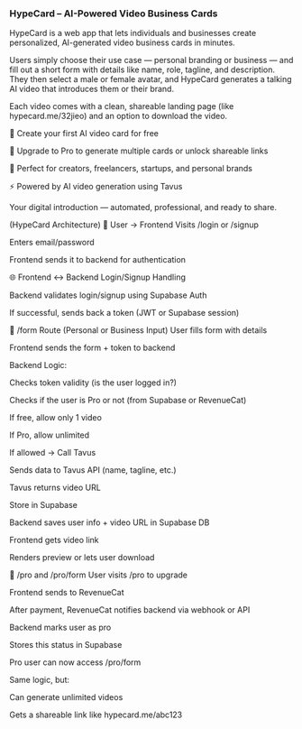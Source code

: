 ### HypeCard – AI-Powered Video Business Cards

HypeCard is a web app that lets individuals and businesses create personalized, AI-generated video business cards in minutes.

Users simply choose their use case — personal branding or business — and fill out a short form with details like name, role, tagline, and description. They then select a male or female avatar, and HypeCard generates a talking AI video that introduces them or their brand.

Each video comes with a clean, shareable landing page (like hypecard.me/32jieo) and an option to download the video.

🎥 Create your first AI video card for free

🔁 Upgrade to Pro to generate multiple cards or unlock shareable links

🧍 Perfect for creators, freelancers, startups, and personal brands

⚡ Powered by AI video generation using Tavus

Your digital introduction — automated, professional, and ready to share.

(HypeCard Architecture)
🧍 User → Frontend
Visits /login or /signup

Enters email/password

Frontend sends it to backend for authentication

🌐 Frontend ↔ Backend
Login/Signup Handling

Backend validates login/signup using Supabase Auth

If successful, sends back a token (JWT or Supabase session)

📝 /form Route (Personal or Business Input)
User fills form with details

Frontend sends the form + token to backend

Backend Logic:

Checks token validity (is the user logged in?)

Checks if the user is Pro or not (from Supabase or RevenueCat)

If free, allow only 1 video

If Pro, allow unlimited

If allowed → Call Tavus

Sends data to Tavus API (name, tagline, etc.)

Tavus returns video URL

Store in Supabase

Backend saves user info + video URL in Supabase DB

Frontend gets video link

Renders preview or lets user download

💸 /pro and /pro/form
User visits /pro to upgrade

Frontend sends to RevenueCat

After payment, RevenueCat notifies backend via webhook or API

Backend marks user as pro

Stores this status in Supabase

Pro user can now access /pro/form

Same logic, but:

Can generate unlimited videos

Gets a shareable link like hypecard.me/abc123
